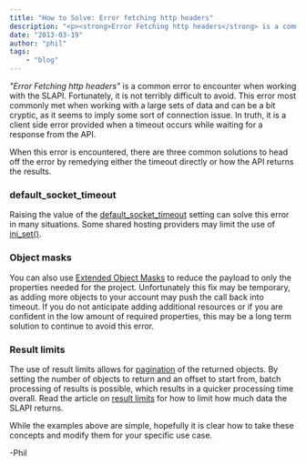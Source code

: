 ```yaml
---
title: "How to Solve: Error fetching http headers"
description: "<p><strong>Error Fetching http headers</strong> is a common error to encounter when working with the SLAPI. Fortunatel"
date: "2013-03-19"
author: "phil"
tags:
    - "blog"
---
```


*"Error Fetching http headers"* is a common error to encounter when working with the SLAPI. Fortunately, it is not terribly difficult to avoid. This error most commonly met when working with a large sets of data and can be a bit cryptic, as it seems to imply some sort of connection issue. In truth, it is a client side error provided when a timeout occurs while waiting for a response from the API.


When this error is encountered, there are three common solutions to head off the error by remedying either the timeout directly or how the API returns the results.

### default_socket_timeout

Raising the value of the [default_socket_timeout](http://www.php.net/manual/en/filesystem.configuration.php#ini.default-socket-timeout) setting can solve this error in many situations. Some shared hosting providers may limit the use of [ini_set()](http://php.net/manual/en/function.ini-set.ph).


### Object masks

You can also use [Extended Object Masks](article/object-masks/) to reduce the payload to only the properties needed for the project. Unfortunately this fix may be temporary, as adding more objects to your account may push the call back into timeout. If you do not anticipate adding additional resources or  if you are confident in the low amount of required properties, this may be a long term solution to continue to avoid this error.

### Result limits

The use of result limits allows for [pagination](https://en.wikipedia.org/wiki/Pagination) of the returned objects. By setting the number of objects to return and an offset to start from, batch processing of results is possible, which results in a quicker processing time overall. Read the article on [result limits](article/using-result-limits-softlayer-api/) for how to limit how much data the SLAPI returns.


While the examples above are simple, hopefully it is clear how to take these concepts and modify them for your specific use case. 

-Phil

